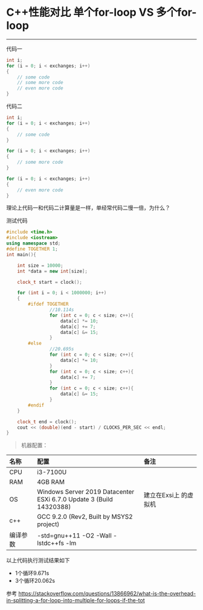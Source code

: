 # C++性能对比 单个for-loop VS 多个for-loop 
***
代码一
```c++
int i;
for (i = 0; i < exchanges; i++)
{
    // some code
    // some more code
    // even more code
}
```
代码二
```c++
int i;
for (i = 0; i < exchanges; i++)
{
    // some code
}

for (i = 0; i < exchanges; i++)
{
    // some more code
}

for (i = 0; i < exchanges; i++)
{
    // even more code
}
```

理论上代码一和代码二计算量是一样，单经常代码二慢一倍，为什么？

测试代码
```c++
#include <time.h>
#include <iostream>
using namespace std;
#define TOGETHER 1;
int main(){

    int size = 10000;
    int *data = new int[size];

    clock_t start = clock();

    for (int i = 0; i < 1000000; i++)
    {
        #ifdef TOGETHER
                //10.114s
                for (int c = 0; c < size; c++){
                    data[c] *= 10;
                    data[c] += 7;
                    data[c] &= 15;
                }
        #else
                //20.695s
                for (int c = 0; c < size; c++){
                    data[c] *= 10;
                }
                for (int c = 0; c < size; c++){
                    data[c] += 7;
                }
                for (int c = 0; c < size; c++){
                    data[c] &= 15;
                }
        #endif
    }

    clock_t end = clock();
    cout << (double)(end - start) / CLOCKS_PER_SEC << endl;
}
```
>机器配置：

|名称                  | 配置        |备注          |
|:---------------------|:----------|:------------|
|CPU|i3-7100U||
|RAM|4GB RAM||
|OS|Windows Server 2019 Datacenter<br/> ESXi 6.7.0 Update 3 (Build 14320388)|建立在Exsi上 的虚拟机|
|c++|GCC 9.2.0 (Rev2, Built by MSYS2 project)  ||
|编译参数|-std=gnu++11 -O2 -Wall -lstdc++fs -lm ||

以上代码执行测试结果如下
- 1个循环9.671s
- 3个循环20.062s

参考
<https://stackoverflow.com/questions/13866962/what-is-the-overhead-in-splitting-a-for-loop-into-multiple-for-loops-if-the-tot>
